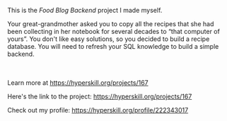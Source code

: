 This is the *Food Blog Backend* project I made myself.


<p><span>Your great-grandmother asked you to copy all the recipes that she had been collecting in her notebook for several decades to “that computer of yours”. You don't like easy solutions, so you decided to build a recipe database. You will need to refresh your SQL knowledge to build a simple backend.</span></p><br/><br/>Learn more at <a href="https://hyperskill.org/projects/167?utm_source=ide&utm_medium=ide&utm_campaign=ide&utm_content=project-card">https://hyperskill.org/projects/167</a>

Here's the link to the project: https://hyperskill.org/projects/167

Check out my profile: https://hyperskill.org/profile/222343017